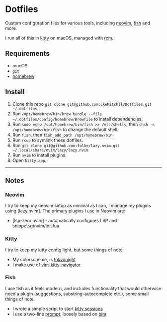 # Dotfiles

Custom configuration files for various tools, including [neovim], [fish] and more.

I run all of this in [kitty] on macOS, managed with [rcm].

## Requirements

- macOS
- `git`
- [homebrew]

[neovim]: https://neovim.io
[fish]: https://fishshell.com
[kitty]: https://github.com/kovidgoyal/kitty
[homebrew]: https://brew.sh
[rcm]: https://github.com/thoughtbot/rcm

## Install

1. Clone this repo `git clone git@github.com:LkeMitchll/Dotfiles.git ~/.dotfiles`
2. Run `/opt/homebrew/bin/brew bundle --file ~/.dotfiles/config/homebrew/Brewfile` to install dependencies.
3. Run `sudo echo /opt/homebrew/bin/fish >> /etc/shells`, then `chsh -s /opt/homebrew/bin/fish` to change the default shell.
4. Run `fish`, then `fish_add_path /opt/homebrew/bin`
5. Run `rcup` to symlink these dotfiles.
6. Run `git clone git@github.com:folke/lazy.nvim.git ~/.local/share/nvim/lazy/lazy.nvim`
7. Run `nvim` to install plugins.
7. Open `kitty.app`.

---

## Notes

### Neovim

I try to keep my neovim setup as minimal as I can, I manage my plugins using
[lazy.nvim]. The primary plugins I use in Neovim are:

- [lsp-zero.nvim] - automatically configures LSP and snippetsg/nvim/init.lua

### Kitty

I try to keep my [kitty config] light, but some things of note:

- My colorscheme, is [tokyonight]
- I make use of [vim-kitty-navigator]

[kitty config]: https://github.com/LkeMitchll/Dotfiles/blob/main/config/kitty/kitty.conf
[tokyonight]: https://github.com/folke/tokyonight.nvim/tree/main/extras
[vim-kitty-navigator]: https://github.com/knubie/vim-kitty-navigator

### Fish

I use fish as it feels modern, and includes functionality that would otherwise
need a plugin (suggestions, substring-autocomplete etc.), some small things of
note:

- I wrote a simple script to start [kitty sessions]
- I use a two-line [prompt], loosely based on [bira]

[kitty sessions]: https://github.com/LkeMitchll/Dotfiles/blob/main/config/fish/functions/session.fish
[prompt]: https://github.com/LkeMitchll/Dotfiles/blob/main/config/fish/functions/fish_prompt.fish
[bira]: https://github.com/ohmyzsh/ohmyzsh/wiki/Themes#bira
